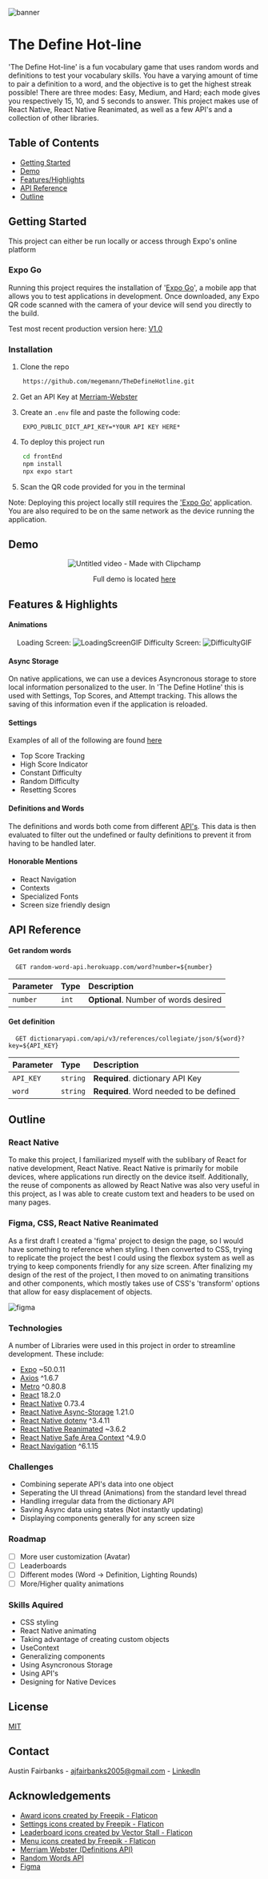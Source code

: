 ![banner](https://github.com/megemann/TheDefineHotline/assets/89821947/8207b37a-a9db-4e85-8188-ff58b74645c0)
# The Define Hot-line
'The Define Hot-line' is a fun vocabulary game that uses random words and definitions to test your vocabulary skills. You have a varying amount of time to pair a definition to a word, and the objective is to get the highest streak possible! There are three modes: Easy, Medium, and Hard; each mode gives you respectively 15, 10, and 5 seconds to answer. This project makes use of React Native, React Native Reanimated, as well as a few API's and a collection of other libraries.
## Table of Contents
* [Getting Started](#Getting-Started)
* [Demo](#Demo)
* [Features/Highlights](#Features-&-Highlights)
* [API Reference](#API-Reference)
* [Outline](#Outline)

## Getting Started
This project can either be run locally or access through Expo's online platform
### Expo Go

Running this project requires the installation of '[Expo Go][expoGo]', a mobile app that allows you to test applications in development. Once downloaded, any Expo QR code scanned with the camera of your device will send you directly to the build.

Test most recent production version here:
[V1.0][prodbuild]

### Installation
1. Clone the repo
```bash
    https://github.com/megemann/TheDefineHotline.git
```
2. Get an API Key at [Merriam-Webster][dictionaryAPI]

3. Create an `.env` file and paste the following code:
```.env
    EXPO_PUBLIC_DICT_API_KEY=*YOUR API KEY HERE*
``` 

4. To deploy this project run

```bash
    cd frontEnd
    npm install
    npx expo start
```

5. Scan the QR code provided for you in the terminal

Note: Deploying this project locally still requires the ['Expo Go'][expoGo] application. You are also required to be on the same network as the device running the application.


## Demo
<div align="center">
    
![Untitled video - Made with Clipchamp](https://github.com/megemann/TheDefineHotline/assets/89821947/bead94df-74ea-492e-a7c6-c684233711fa)

Full demo is located [here](https://github.com/megemann/TheDefineHotline/tree/main/display/Videos-Gifs/DefineHotlineDemo.mp4)

</div>

## Features & Highlights
#### Animations

<div align="center">
    
Loading Screen:
![LoadingScreenGIF](https://github.com/megemann/TheDefineHotline/assets/89821947/64dbb780-977a-4bf9-8d86-620f3e49a18b)
Difficulty Screen:
![DifficultyGIF](https://github.com/megemann/TheDefineHotline/assets/89821947/4f773bc3-3d8d-4d30-89fd-d5b5b4246676)

</div>

#### Async Storage
On native applications, we can use a devices Asyncronous storage to store local information personalized to the user. In 'The Define Hotline' this is used with Settings, Top Scores, and Attempt tracking. This allows the saving of this information even if the application is reloaded.

#### Settings
Examples of all of the following are found [here](https://github.com/megemann/TheDefineHotline/tree/main/display/Videos-Gifs)
- Top Score Tracking
- High Score Indicator
- Constant Difficulty
- Random Difficulty
- Resetting Scores

#### Definitions and Words
The definitions and words both come from different [API's](#API-Reference). This data is then evaluated to filter out the undefined or faulty definitions to prevent it from having to be handled later.

#### Honorable Mentions
- React Navigation
- Contexts
- Specialized Fonts
- Screen size friendly design

## API Reference

#### Get random words

```http
  GET random-word-api.herokuapp.com/word?number=${number}
```

| Parameter | Type | Description                           |
| :-------- | :----| :-------------------------------------|
| `number` | `int` | **Optional**. Number of words desired |

#### Get definition

```http
  GET dictionaryapi.com/api/v3/references/collegiate/json/${word}?key=${API_KEY}
```

| Parameter | Type     | Description                       |
| :-------- | :------- | :-------------------------------- |
| `API_KEY`      | `string` | **Required**. dictionary API Key |
| `word`| `string` | **Required**. Word needed to be defined




## Outline
### React Native
To make this project, I familiarized myself with the sublibary of React for native development, React Native. React Native is primarily for mobile devices, where applications run directly on the device itself. Additionally, the reuse of components as allowed by React Native was also very useful in this project, as I was able to create custom text and headers to be used on many pages.

### Figma, CSS, React Native Reanimated
As a first draft I created a 'figma' project to design the page, so I would have something to reference when styling. I then converted to CSS, trying to replicate the project the best I could using the flexbox system as well as trying to keep components friendly for any size screen. After finalizing my design of the rest of the project, I then moved to on animating transitions and other components, which mostly takes use of CSS's 'transform' options that allow for easy displacement of objects.

![figma](https://github.com/megemann/TheDefineHotline/assets/89821947/1c5c620f-3783-4b99-896e-6186760afe1b)

### Technologies
A number of Libraries were used in this project in order to streamline development. These include:
- [Expo][expo] ~50.0.11
- [Axios][axios] ^1.6.7
- [Metro][metro] ^0.80.8
- [React][react] 18.2.0
- [React Native][reactNative] 0.73.4
- [React Native Async-Storage][reactNativeAsync] 1.21.0
- [React Native dotenv][reactNativedotenv] ^3.4.11
- [React Native Reanimated][reactNativeReanimated] ~3.6.2
- [React Native Safe Area Context][reactNativeSafeArea] ^4.9.0
- [React Navigation][reactNavigation] ^6.1.15

### Challenges

- Combining seperate API's data into one object
- Seperating the UI thread (Animations) from the standard level thread
- Handling irregular data from the dictionary API
- Saving Async data using states (Not instantly updating)
- Displaying components generally for any screen size


### Roadmap

- [ ] More user customization (Avatar)
- [ ] Leaderboards
- [ ] Different modes (Word -> Definition, Lighting Rounds)
- [ ] More/Higher quality animations

### Skills Aquired

- CSS styling
- React Native animating
- Taking advantage of creating custom objects
- UseContext
- Generalizing components
- Using Asyncronous Storage
- Using API's
- Designing for Native Devices

## License

[MIT](https://choosealicense.com/licenses/mit/)

## Contact

Austin Fairbanks - ajfairbanks2005@gmail.com - [LinkedIn](www.linkedin.com/in/ajf2005)

## Acknowledgements
- <a href="https://www.flaticon.com/free-icons/award" title="award icons">Award icons created by Freepik - Flaticon</a>
- <a href="https://www.flaticon.com/free-icons/settings" title="settings icons">Settings icons created by Freepik - Flaticon</a>
- <a href="https://www.flaticon.com/free-icons/leaderboard" title="leaderboard icons">Leaderboard icons created by Vector Stall - Flaticon</a>
- <a href="https://www.flaticon.com/free-icons/menu" title="menu icons">Menu icons created by Freepik - Flaticon</a>
- [Merriam Webster (Definitions API)][dictionaryAPI]
- [Random Words API][randomWords]
- [Figma][figma]

[prodbuild]: <https://expo.dev/preview/update?message=Update%20for%20SDK%2051&updateRuntimeVersion=1.0.0&createdAt=2024-08-29T01%3A14%3A56.039Z&slug=exp&projectId=1daa38df-5825-4277-b301-9df435cee2bf&group=6d7944c6-b93a-41b1-a01d-6d4c6e779b45> "Project in Expo"
[dictionaryAPI]: <https://dictionaryapi.com/> "Dictionary API"
[expoGo]: <https://expo.dev/go> "Expo Go"
[expo]: <https://expo.dev/> "Expo"
[axios]: <https://axios-http.com/docs/intro> "Axios"
[metro]: <https://docs.expo.dev/guides/customizing-metro/> "Metro"
[react]: <https://react.dev/> "React"
[reactNative]: <https://reactnative.dev/> "React Native"
[reactNativeAsync]: <https://docs.expo.dev/versions/latest/sdk/async-storage/> "Async Storage"
[reactNativedotenv]: <https://docs.expo.dev/guides/environment-variables/> "dotenv"
[reactNativeReanimated]: <https://docs.swmansion.com/react-native-reanimated/> "reanimated"
[reactNativeSafeArea]: <https://reactnative.dev/docs/safeareaview> "safe area"
[reactNavigation]: <https://reactnavigation.org/> "React Navigation"
[randomWords]: <https://random-word-api.herokuapp.com/home> "Random Words"
[figma]: <https://www.figma.com/> "Figma"
